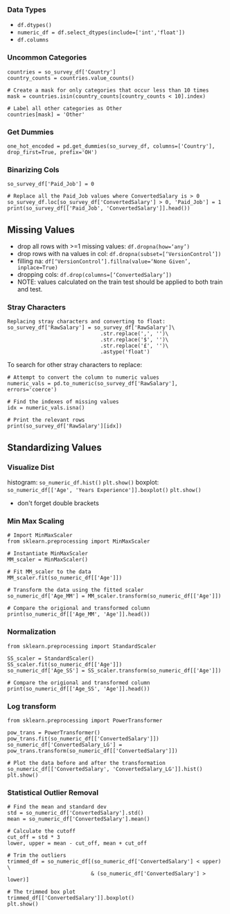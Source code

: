 ### Data Types

- `df.dtypes()`
- `numeric_df = df.select_dtypes(include=['int','float'])`
- `df.columns`

### Uncommon Categories
```
countries = so_survey_df['Country']
country_counts = countries.value_counts()

# Create a mask for only categories that occur less than 10 times
mask = countries.isin(country_counts[country_counts < 10].index)

# Label all other categories as Other
countries[mask] = 'Other'
```
### Get Dummies 
`one_hot_encoded = pd.get_dummies(so_survey_df, columns=['Country'], drop_first=True, prefix='OH')`

### Binarizing Cols
```
so_survey_df['Paid_Job'] = 0

# Replace all the Paid_Job values where ConvertedSalary is > 0
so_survey_df.loc[so_survey_df['ConvertedSalary'] > 0, 'Paid_Job'] = 1
print(so_survey_df[['Paid_Job', 'ConvertedSalary']].head())
```

## Missing Values
- drop all rows with >=1 missing values: `df.dropna(how=‘any’)` 
- drop rows with na values in col: `df.dropna(subset=[‘VersionControl’])` 
- filling na: `df[‘VersionControl’].fillna(value=‘None Given’, inplace=True)`
- dropping cols: `df.drop(columns=[‘ConvertedSalary’])`
- NOTE: values calculated on the train test should be applied to both train and test.

### Stray Characters
```
Replacing stray characters and converting to float:
so_survey_df['RawSalary'] = so_survey_df['RawSalary']\
                              .str.replace(',', '')\
                              .str.replace('$', '')\
                              .str.replace('£', '')\
                              .astype('float')
```                   

To search for other stray characters to replace:
```
# Attempt to convert the column to numeric values
numeric_vals = pd.to_numeric(so_survey_df['RawSalary'], errors='coerce')

# Find the indexes of missing values
idx = numeric_vals.isna()

# Print the relevant rows
print(so_survey_df['RawSalary'][idx])
```
## Standardizing Values

### Visualize Dist
histogram:
`so_numeric_df.hist()` `plt.show()`
boxplot:
`so_numeric_df[['Age', 'Years Experience']].boxplot()` `plt.show()`
- don't forget double brackets

### Min Max Scaling
```
# Import MinMaxScaler
from sklearn.preprocessing import MinMaxScaler

# Instantiate MinMaxScaler
MM_scaler = MinMaxScaler()

# Fit MM_scaler to the data
MM_scaler.fit(so_numeric_df[['Age']])

# Transform the data using the fitted scaler
so_numeric_df['Age_MM'] = MM_scaler.transform(so_numeric_df[['Age']])

# Compare the origional and transformed column
print(so_numeric_df[['Age_MM', 'Age']].head())
```
### Normalization
```
from sklearn.preprocessing import StandardScaler 

SS_scaler = StandardScaler()
SS_scaler.fit(so_numeric_df[['Age']])
so_numeric_df['Age_SS'] = SS_scaler.transform(so_numeric_df[['Age']])

# Compare the origional and transformed column
print(so_numeric_df[['Age_SS', 'Age']].head())
```
### Log transform
```
from sklearn.preprocessing import PowerTransformer

pow_trans = PowerTransformer()
pow_trans.fit(so_numeric_df[['ConvertedSalary']])
so_numeric_df['ConvertedSalary_LG'] = pow_trans.transform(so_numeric_df[['ConvertedSalary']])

# Plot the data before and after the transformation
so_numeric_df[['ConvertedSalary', 'ConvertedSalary_LG']].hist()
plt.show()
```

### Statistical Outlier Removal
```
# Find the mean and standard dev
std = so_numeric_df['ConvertedSalary'].std()
mean = so_numeric_df['ConvertedSalary'].mean()

# Calculate the cutoff
cut_off = std * 3
lower, upper = mean - cut_off, mean + cut_off

# Trim the outliers
trimmed_df = so_numeric_df[(so_numeric_df['ConvertedSalary'] < upper) \
                           & (so_numeric_df['ConvertedSalary'] > lower)]

# The trimmed box plot
trimmed_df[['ConvertedSalary']].boxplot()
plt.show()
```

